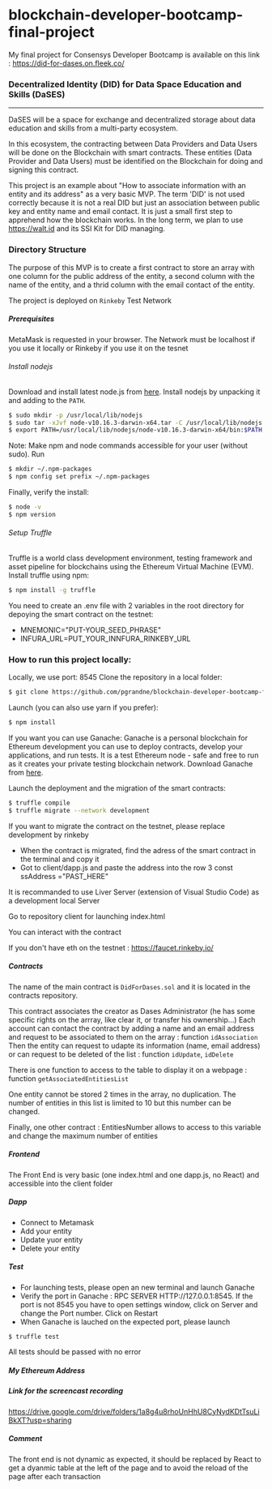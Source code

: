 # blockchain-developer-bootcamp-final-project
My final project for Consensys Developer Bootcamp is available on this link : https://did-for-dases.on.fleek.co/

### Decentralized Identity (DID) for Data Space Education and Skills (DaSES)

--- 

DaSES will be a space for exchange and decentralized storage about data education and skills from a multi-party ecosystem.

In this ecosystem, the contracting between Data Providers and Data Users will be done on the Blockchain with smart contracts.
These entities (Data Provider and Data Users) must be identified on the Blockchain for doing and signing this contract.

This project is an example about "How to associate information with an entity and its address" as a very basic MVP. The term 'DID' is not used correctly because it is not a real DID but just an association between public key and entity name and email contact.
It is just a small first step to apprehend how the blockchain works.
In the long term, we plan to use https://walt.id and its SSI Kit for DID managing.

### Directory Structure

The purpose of this MVP is to create a first contract to store an array with one column for the public address of the entity, a second column with the name of the entity, and a thrid column with the email contact of the entity.

The project is deployed on `Rinkeby` Test Network

##### Prerequisites
MetaMask is requested in your browser. The Network must be localhost if you use it locally or Rinkeby if you use it on the tesnet
###### Install nodejs
Download and install latest node.js from [here](https://nodejs.org/en/download/). 
Install nodejs by unpacking it and adding to the `PATH`.
```bash
$ sudo mkdir -p /usr/local/lib/nodejs
$ sudo tar -xJvf node-v10.16.3-darwin-x64.tar -C /usr/local/lib/nodejs
$ export PATH=/usr/local/lib/nodejs/node-v10.16.3-darwin-x64/bin:$PATH
```
Note: Make npm and node commands accessible for your user (without sudo). Run 
```bash
$ mkdir ~/.npm-packages
$ npm config set prefix ~/.npm-packages
```
Finally, verify the install:
```bash
$ node -v
$ npm version
```

###### Setup Truffle
Truffle is a world class development environment, testing framework and asset 
pipeline for blockchains using the Ethereum Virtual Machine (EVM).
Install truffle using npm:
```bash
$ npm install -g truffle
```
You need to create an .env file with 2 variables in the root directory for depoying the smart contract on the testnet:
* MNEMONIC="PUT-YOUR_SEED_PHRASE"
* INFURA_URL=PUT_YOUR_INNFURA_RINKEBY_URL

### How to run this project locally:
Locally, we use port: 8545
Clone the repository in a local folder:
```bash
$ git clone https://github.com/pgrandne/blockchain-developer-bootcamp-final-project.git
```

 Launch (you can also use yarn if you prefer):
 ```bash
$ npm install
```

If you want you can use Ganache:
Ganache is a personal blockchain for Ethereum development you can use to 
deploy contracts, develop your applications, and run tests. It is a test
Ethereum node - safe and free to run as it creates your private testing 
blockchain network. Download Ganache from 
[here](https://www.trufflesuite.com/ganache). 


Launch the deployment and the migration of the smart contracts:
 ```bash
$ truffle compile 
$ truffle migrate --network development
```
If you want to migrate the contract on the testnet, please replace development by rinkeby

* When the contract is migrated, find the adress of the smart contract in the terminal and copy it
* Got to client/dapp.js and paste the address into the row 3 const ssAddress ="PAST_HERE"

It is recommanded to use Liver Server (extension of Visual Studio Code) as a development local Server

Go to repository client for launching index.html

You can interact with the contract

If you don't have eth on the testnet : https://faucet.rinkeby.io/

##### Contracts
The name of the main contract is `DidForDases.sol` and it is located in the contracts repository.

This contract associates the creator as Dases Administrator (he has some specific rights on the arrray, like clear it, or transfer his ownership...)
Each account can contact the contract by adding a name and an email address and request to be associated to them on the array : function `idAssociation`
Then the entity can request to udapte its information (name, email address) or can request to be deleted of the list : function `idUpdate`, `idDelete`

There is one function to access to the table to display it on a webpage : function `getAssociatedEntitiesList`

One entity cannot be stored 2 times in the array, no duplication. The number of entities in this list is limited to 10 but this number can be changed.

Finally, one other contract : EntitiesNumber allows to access to this variable and change the maximum number of entities
##### Frontend
The Front End is very basic (one index.html and one dapp.js, no React) and accessible into the client folder

##### Dapp
* Connect to Metamask
* Add your entity
* Update yuor entity
* Delete your entity

##### Test
* For launching tests, please open an new terminal and launch Ganache
* Verify the port in Ganache : RPC SERVER HTTP://127.0.0.1:8545. If the port is not 8545 you have to open settings window, click on Server and change the Port number. Click on Restart
* When Ganache is lauched on the expected port, please launch
 ```bash
$ truffle test
```
All tests should be passed with no error
##### My Ethereum Address


##### Link for the screencast recording
https://drive.google.com/drive/folders/1a8g4u8rhoUnHhU8CyNydKDtTsuLiBkXT?usp=sharing

##### Comment
The front end is not dynamic as expected, it should be replaced by React to get a dyanmic table at the left of the page and to avoid the reload of the page after each transaction